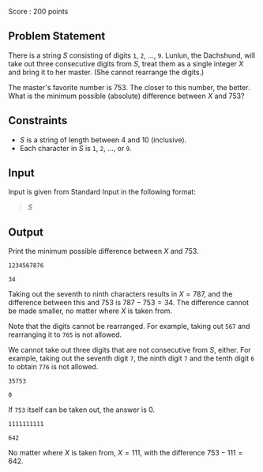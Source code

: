 Score : $200$ points

## Problem Statement

There is a string $S$ consisting of digits `1`, `2`, $...$, `9`.
Lunlun, the Dachshund, will take out three consecutive digits from $S$, treat them as a single integer $X$ and bring it to her master. (She cannot rearrange the digits.)

The master's favorite number is $753$. The closer to this number, the better.
What is the minimum possible (absolute) difference between $X$ and $753$?

## Constraints

- $S$ is a string of length between $4$ and $10$ (inclusive).
- Each character in $S$ is `1`, `2`, $...$, or `9`.

## Input

Input is given from Standard Input in the following format:

> $S$

## Output

Print the minimum possible difference between $X$ and $753$.

```input1
1234567876
```

```output1
34
```

Taking out the seventh to ninth characters results in $X = 787$, and the difference between this and $753$ is $787 - 753 = 34$. The difference cannot be made smaller, no matter where $X$ is taken from.

Note that the digits cannot be rearranged. For example, taking out `567` and rearranging it to `765` is not allowed.

We cannot take out three digits that are not consecutive from $S$, either. For example, taking out the seventh digit `7`, the ninth digit `7` and the tenth digit `6` to obtain `776` is not allowed.

```input2
35753
```

```output2
0
```

If `753` itself can be taken out, the answer is $0$.

```input3
1111111111
```

```output3
642
```

No matter where $X$ is taken from, $X = 111$, with the difference $753 - 111 = 642$.